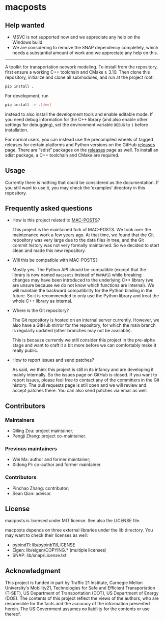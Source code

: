 # macposts

## Help wanted

- MSVC is not supported now and we appreciate any help on the Windows build.
- We are considering to remove the SNAP dependency completely, which needs a
  substantial amount of work and we appreciate any help on this.

-----

A toolkit for transportation network modeling. To install from the repository,
first ensure a working C++ toolchain and CMake ≥ 3.10. Then clone this
repository, initialize and clone all submodules, and run at the project root:

```sh
pip install .
```

For development, run

```sh
pip install -e .[dev]
```

instead to also install the development tools and enable editable mode. If you
need debug information for the C++ library (and also enable other settings for
debugging), set the environment variable `DEBUG` to `1` before installation.

For normal users, you can instead use the precompiled wheels of tagged releases
for certain platforms and Python versions on the GitHub [releases] page. There
are “sdist” packages on the [releases] page as well. To install an sdist
package, a C++ toolchain and CMake are required.

[releases]: https://github.com/kunhtkun/macposts/releases

## Usage

Currently there is nothing that could be considered as the documentation. If you
still want to use it, you may check the ‘examples’ directory in this repository.

## Frequently asked questions

* How is this project related to [MAC-POSTS]?

  This project is the maintained fork of MAC-POSTS. We took over the maintenance
  work a few years ago. At that time, we found that the Git repository was very
  large due to the data files in tree, and the Git commit history was not very
  formally maintained. So we decided to start clean and made this new
  repository.

* Will this be compatible with MAC-POSTS?

  Mostly yes. The Python API should be compatible (except that the library is
  now named `macpsots` instead of `MNMAPI`) while breaking changes may have been
  introduced to the underlying C++ library (we are unsure because we do not know
  which functions are internal). We will maintain the backward compatibility for
  the Python binding in the future. So it is recommended to only use the Python
  library and treat the whole C++ library as internal.

* Where is the Git repository?

  The Git repository is hosted on an internal server currently. However, we also
  have a GitHub mirror for the repository, for which the main branch is
  regularly updated (other branches may not be available).

  This is because currently we still consider this project in the pre-alpha
  stage and want to craft it a bit more before we can comfortably make it really
  public.

* How to report issues and send patches?

  As said, we think this project is still in its infancy and are developing it
  mainly internally. So the issues page on GitHub is closed. If you want to
  report issues, please feel free to contact any of the committers in the Git
  history. The pull requests page is still open and we will review and accept
  patches there. You can also send patches via email as well.

[MAC-POSTS]: https://github.com/Lemma1/MAC-POSTS

## Contributors

### Maintainers

- Qiling Zou: project maintainer;
- Pengji Zhang: project co-maintainer.

### Previous maintainers

- Wei Ma: author and former maintainer;
- Xidong Pi: co-author and former maintainer.

### Contributors

- Pinchao Zhang: contributor;
- Sean Qian: advisor.

## License

macposts is licensed under MIT license. See also the LICENSE file.

macposts depends on three external libraries under the lib directory. You may
want to check their licenses as well:

- pybind11: lib/pybinb11/LICENSE
- Eigen: lib/eigen/COPYING.* (multiple licenses)
- SNAP: lib/snap/License.txt

## Acknowledgment

This project is funded in part by Traffic 21 Institute, Carnegie Mellon
University's Mobility21, Technologies for Safe and Efficient Transportation
(T-SET), US Department of Transportation (DOT), US Department of Energy (DOE).
The contents of this project reflect the views of the authors, who are
responsible for the facts and the accuracy of the information presented herein.
The US Government assumes no liability for the contents or use thereof.
